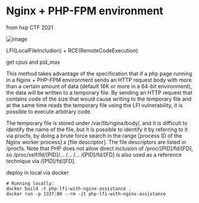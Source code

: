 # Nginx + PHP-FPM environment

from hxp CTF 2021

![image](https://user-images.githubusercontent.com/75846902/199670076-7df4a2bd-17c5-4987-a036-e044502bac6a.png)

LFI(LocalFileIncludion) + RCE(RemoteCodeExecution)

get cpus and pid_max

This method takes advantage of the specification that if a php page running in a Nginx + PHP-FPM environment 
sends an HTTP request body with more than a certain amount of data (default 16K or more in a 64-bit environment), 
the data will be written to a temporary file.
By sending an HTTP request that contains code of the size that would cause writing to the temporary file and 
at the same time reads the temporary file using the LFI vulnerability, it is possible to execute arbitrary code.

The temporary file is stored under /var/lib/nginx/body/, 
and it is difficult to identify the name of the file, but it is possible to identify it by referring to it via procfs, 
by doing a brute force search in the range [process ID of the Nginx worker process] x [file descriptor]. 
The file descriptors are listed in /procfs. 
Note that PHP does not allow direct inclusion of /proc/[PID]/fd/[FD], 
so /proc/self/fd/[PID]/... /... /... /[PID]/fd/[FD] is also used as a reference technique via /[PID]/fd/[FD].

deploy in local via docker

```
# Running locally:
docker build -t php-lfi-with-nginx-assistance .
docker run -p 1337:80 --rm -it php-lfi-with-nginx-assistance
```
